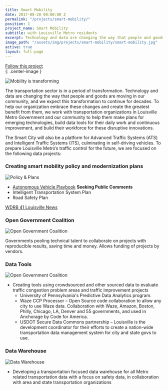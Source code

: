 ```yaml
---
title: Smart Mobility
date: 2017-08-28 00:00:00 Z
permalink: "/projects/smart-mobility/"
position: 1
project_name: Smart Mobility
subtitle: with Louisville Metro residents
excerpt: Technology and data are changing the way that people and goods are moving in our community, and we expect this transformation to continue for decades.
image_path: "/assets/img/projects/smart-mobility/smart-mobility.jpg"
active: true
layout: full-page
---
```


<div class="end-xs hidden-xs col-md-3 button-wrap">
<a class="usa-button usa-button-outline link--external" href="https://public.govdelivery.com/accounts/KYLOUISVILLE/subscriber/new?category_id=KYLOUISVILLE_C72" target="_blank">Follow this project</a>
</div>{: .center-image }

![Mobility is transforming](/assets/img/projects/smart-mobility/smart-mobility-1c.gif)

The transportation sector is in a period of transformation. Technology and data are changing the way that people and goods are moving in our community, and we expect this transformation to continue for decades. To help our organization embrace these changes and create the greatest benefit from them, we work with transportation organizations in Louisville Metro Government and our community to help them make plans for emerging technologies, build data tools for their daily work and continuous improvement, and build their workforce for these disruptive innovations.

The Smart City will also be a platform for Advanced Traffic Systems (ATS) and Intelligent Traffic Systems (ITS), culminating in self-driving vehicles. To prepare Louisville Metro’s traffic control for the future, we are focused on the following data projects:



### Creating smart mobility policy and modernization plans

![Policy & Plans](/assets/img/projects/smart-mobility/smart-mobility-2.jpg)

  * [Autonomous Vehicle Playbook](/assets/docs/smart-mobility/AV_Playbook_-_LLT_Draft.pdf) **Seeking Public Comments**
  * Intelligent Transportation System Plan
  * Road Safety Plan

<script type='text/javascript' src='http://WDRB.images.worldnow.com/interface/js/WNVideo.js?rnd=745266685;hostDomain=www.wdrb.com;playerWidth=630;playerHeight=355;isShowIcon=true;clipId=14387005;flvUri=;partnerclipid=;adTag=News;advertisingZone=;enableAds=true;landingPage=;islandingPageoverride=;playerType=STANDARD_EMBEDDEDscript;controlsType=overlay'></script><a href='http://www.wdrb.com' title='WDRB 41 Louisville News'>WDRB 41 Louisville News</a>

### Open Government Coalition

![Open Government Coalition](/assets/img/projects/smart-mobility/smart-mobility-4.jpg)

Governments pooling technical talent to collaborate on projects with reproducible results, saving time and money.  Allows funding of projects by vendors.

### Data Tools

![Open Government Coalition](/assets/img/projects/smart-mobility/smart-mobility-5.jpg)

* Creating tools using crowdsourced and other sourced data to evaluate traffic congestion problem areas and traffic improvement projects
  * University of Pennsylvania's Predictive Data Analytics program.
  * Waze CCP Processor – Open Source code collaboration to allow any city to use Waze data. Collaboration with Waze, Amazon, Boston, Philly, Chicago, LA, Denver and 55 governments, and used in Anchorage by Code for America.
  * USDOT Secure Data Commons partnership – Louisville is the development coordinator for their efforts to create a nation-wide transportation data management system for city and state govs to use.

### Data Warehouse

![Data Warehouse](/assets/img/projects/smart-mobility/smart-mobility-6.jpg)

* Developing a transportation focused data warehouse for all Metro related transportation data with a focus on safety data, in collaboration with area and state transportation organizations
